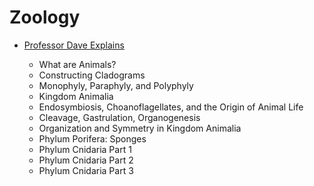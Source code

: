 # Zoology

- [Professor Dave Explains](https://www.youtube.com/playlist?list=PLybg94GvOJ9HpCr9iU9YXHa5kXj0Pp2dA)

    - What are Animals?
    - Constructing Cladograms
    - Monophyly, Paraphyly, and Polyphyly
    - Kingdom Animalia
    - Endosymbiosis, Choanoflagellates, and the Origin of Animal Life
    - Cleavage, Gastrulation, Organogenesis
    - Organization and Symmetry in Kingdom Animalia
    - Phylum Porifera: Sponges
    - Phylum Cnidaria Part 1
    - Phylum Cnidaria Part 2
    - Phylum Cnidaria Part 3

